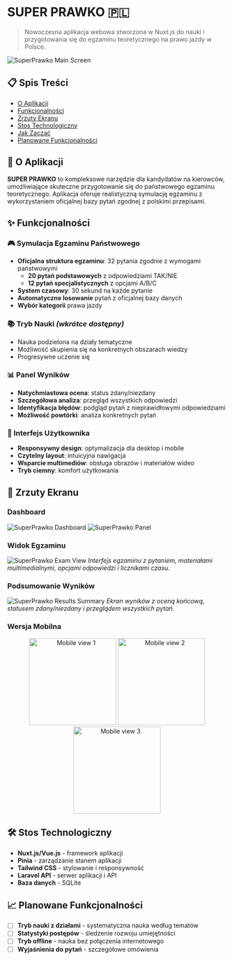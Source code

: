 # SUPER PRAWKO 🇵🇱

> Nowoczesna aplikacja webowa stworzona w Nuxt.js do nauki i przygotowania się do egzaminu teoretycznego na prawo jazdy w Polsce.

![SuperPrawko Main Screen](./Image_1.jpg)

## 📋 Spis Treści

- [O Aplikacji](#o-aplikacji)
- [Funkcjonalności](#funkcjonalności)
- [Zrzuty Ekranu](#zrzuty-ekranu)
- [Stos Technologiczny](#stos-technologiczny)
- [Jak Zacząć](#jak-zacząć)
- [Planowane Funkcjonalności](#planowane-funkcjonalności)

## 🎯 O Aplikacji

**SUPER PRAWKO** to kompleksowe narzędzie dla kandydatów na kierowców, umożliwiające skuteczne przygotowanie się do państwowego egzaminu teoretycznego. Aplikacja oferuje realistyczną symulację egzaminu z wykorzystaniem oficjalnej bazy pytań zgodnej z polskimi przepisami.

## ✨ Funkcjonalności

### 🎮 Symulacja Egzaminu Państwowego

- **Oficjalna struktura egzaminu**: 32 pytania zgodnie z wymogami państwowymi
  - **20 pytań podstawowych** z odpowiedziami TAK/NIE
  - **12 pytań specjalistycznych** z opcjami A/B/C
- **System czasowy**: 30 sekund na każde pytanie
- **Automatyczne losowanie** pytań z oficjalnej bazy danych
- **Wybór kategorii** prawa jazdy

### 📚 Tryb Nauki _(wkrótce dostępny)_

- Nauka podzielona na działy tematyczne
- Możliwość skupienia się na konkretnych obszarach wiedzy
- Progresywne uczenie się

### 📊 Panel Wyników

- **Natychmiastowa ocena**: status zdany/niezdany
- **Szczegółowa analiza**: przegląd wszystkich odpowiedzi
- **Identyfikacja błędów**: podgląd pytań z nieprawidłowymi odpowiedziami
- **Możliwość powtórki**: analiza konkretnych pytań

### 🎨 Interfejs Użytkownika

- **Responsywny design**: optymalizacja dla desktop i mobile
- **Czytelny layout**: intuicyjna nawigacja
- **Wsparcie multimediów**: obsługa obrazów i materiałów wideo
- **Tryb ciemny**: komfort użytkowania

## 📱 Zrzuty Ekranu

### Dashboard

![SuperPrawko Dashboard](./Image_4.jpg)
![SuperPrawko Panel](./Image_5.jpg)

### Widok Egzaminu

![SuperPrawko Exam View](./Image_2.jpg)
_Interfejs egzaminu z pytaniem, materiałami multimedialnymi, opcjami odpowiedzi i licznikami czasu._

### Podsumowanie Wyników

![SuperPrawko Results Summary](./Image_3.jpg)
_Ekran wyników z oceną końcową, statusem zdany/niezdany i przeglądem wszystkich pytań._

### Wersja Mobilna

<p align="center">
  <img src="./Image_7.jpg" width="200" alt="Mobile view 1"/>
  <img src="./Image_8.jpg" width="200" alt="Mobile view 2"/>
  <img src="./Image_9.jpg" width="200" alt="Mobile view 3"/>
</p>

## 🛠️ Stos Technologiczny

- **Nuxt.js/Vue.js** - framework aplikacji
- **Pinia** - zarządzanie stanem aplikacji
- **Tailwind CSS** - stylowanie i responsywność
- **Laravel API** - serwer aplikacji i API
- **Baza danych** - SQLite

## 📈 Planowane Funkcjonalności

- [ ] **Tryb nauki z działami** - systematyczna nauka według tematów
- [ ] **Statystyki postępów** - śledzenie rozwoju umiejętności
- [ ] **Tryb offline** - nauka bez połączenia internetowego
- [ ] **Wyjaśnienia do pytań** - szczegółowe omówienia
